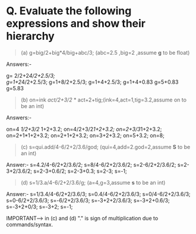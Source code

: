 
# Q. Evaluate the following expressions and show their hierarchy

> (a) g=big/2+big*4/big+abc/3;    (abc=2.5 ,big=2 ,assume **g** to be float)

Answers:-

 g= 2/2+2*4/2+2.5/3;  
 g=1+2*4/2+2.5/3;
 g=1+8/2+2.5/3;
 g=1+4+2.5/3;
 g=1+4+0.83
 g=5+0.83
 g=5.83

> (b) on=ink *act/2+3/2* * act+2+tig;(ink=4,act=1,tig=3.2,assume on to be an int)

Answers:-

 on=4 *1/2+3/2* 1+2+3.2;
 on=4/2+3/2*1+2+3.2;
 on=2+3/3*1+2+3.2;
 on=2+1*1+2+3.2;
 on=2+1+2+3.2;
 on=3+2+3.2;
 on=5+3.2;
 on=8;

> (c) s=qui.add/4-6/2+2/3.6/god;       (qui=4,add=2.god=2,assume **S** to be an int)

Answer:-
 s=4.2/4-6/2+2/3.6/2;
 s=8/4-6/2+2/3.6/2;
 s=2-6/2+2/3.6/2;
 s=2-3+2/3.6/2;
 s=2-3+0.6/2;
 s=2-3+0.3;
 s=2-3;
 s=-1;

> (d) s=1/3.a/4-6/2+2/3.6/g;         (a=4,g=3,assume **s** to be an int)

Answer:-
 s=1/3.4/4-6/2+2/3.6/3;
 s=0.4/4-6/2+2/3.6/3;
 s=0/4-6/2+2/3.6/3;
 s=0-6/2+2/3.6/3;
 s=-6/2+2/3.6/3;
 s=-3+2+2/3.6/3;
 s=-3+2+0.6/3;
 s=-3+2+0/3;
 s=-3+2;
 s=-1;

 IMPORTANT--> in (c) and (d) "." is sign of multiplication due to commands/syntax.
